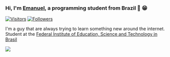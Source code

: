 ### Hi, I'm [Emanuel](), a programming student from Brazil 👋 😁

[![Visitors](https://visitor-badge.glitch.me/badge?page_id=github/SrEmanuel)]()
[![Followers](https://img.shields.io/github/followers/SrEmanuel?style=social)]()

I'm a guy that are always trying to learn something new around the internet. Student at the [Federal Institute of Education, Science and Technology in Brasil](https://ifbaiano.edu.br/)

<a><img align="center" src="https://github-readme-stats.vercel.app/api/top-langs/?username=SrEmanuel&layout=compact&hide_border=true&hide=html,CSS" /></a>
